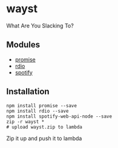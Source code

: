# wayst
What Are You Slacking To?

## Modules
* [promise](https://www.npmjs.com/package/promise)
* [rdio](https://www.npmjs.com/package/rdio)
* [spotify](https://www.npmjs.com/package/spotify-web-api-node)

## Installation
```
npm install promise --save
npm install rdio --save
npm install spotify-web-api-node --save
zip -r wayst *
# upload wayst.zip to lambda
```

Zip it up and push it to lambda
